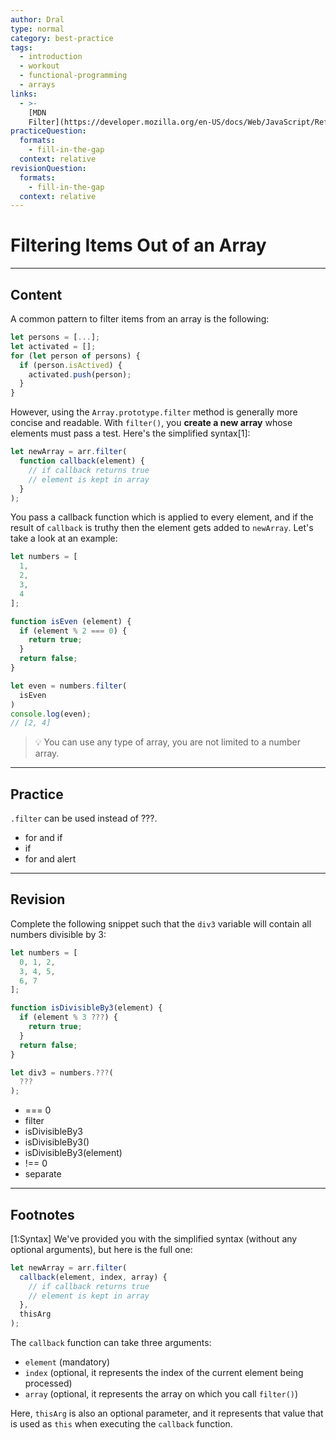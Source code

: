 ```yaml
---
author: Dral
type: normal
category: best-practice
tags:
  - introduction
  - workout
  - functional-programming
  - arrays
links:
  - >-
    [MDN
    Filter](https://developer.mozilla.org/en-US/docs/Web/JavaScript/Reference/Global_Objects/Array/filter){documentation}
practiceQuestion:
  formats:
    - fill-in-the-gap
  context: relative
revisionQuestion:
  formats:
    - fill-in-the-gap
  context: relative
---
```


# Filtering Items Out of an Array


---

## Content

A common pattern to filter items from an array is the following:

```js
let persons = [...];
let activated = [];
for (let person of persons) {
  if (person.isActived) {
    activated.push(person);
  }
}
```

However, using the `Array.prototype.filter` method is generally more concise and readable. With `filter()`, you **create a new array** whose elements must pass a test. Here's the simplified syntax[1]:

```js
let newArray = arr.filter(
  function callback(element) {
    // if callback returns true
    // element is kept in array
  }
);
```

You pass a callback function which is applied to every element, and if the result of `callback` is truthy then the element gets added to `newArray`. Let's take a look at an example:

```js
let numbers = [
  1,
  2,
  3,
  4
];

function isEven (element) {
  if (element % 2 === 0) {
    return true;
  }
  return false;
}

let even = numbers.filter(
  isEven
)
console.log(even);
// [2, 4]
```

> 💡 You can use any type of array, you are not limited to a number array.


---

## Practice

`.filter`  can be used instead of ???.

- for and if
- if
- for and alert


---

## Revision

Complete the following snippet such that the `div3` variable will contain all numbers divisible by 3:

```javascript
let numbers = [
  0, 1, 2,
  3, 4, 5,
  6, 7
];

function isDivisibleBy3(element) {
  if (element % 3 ???) {
    return true;
  }
  return false;
}

let div3 = numbers.???(
  ???
);
```

- === 0
- filter
- isDivisibleBy3
- isDivisibleBy3()
- isDivisibleBy3(element)
- !== 0
- separate


---

## Footnotes

[1:Syntax]
We've provided you with the simplified syntax (without any optional arguments), but here is the full one:

```js
let newArray = arr.filter(
  callback(element, index, array) {
    // if callback returns true
    // element is kept in array
  },
  thisArg
);
```

The `callback` function can take three arguments:

- `element` (mandatory)
- `index` (optional, it represents the index of the current element being processed)
- `array` (optional, it represents the array on which you call `filter()`)

Here, `thisArg` is also an optional parameter, and it represents that value that is used as `this` when executing the `callback` function.
